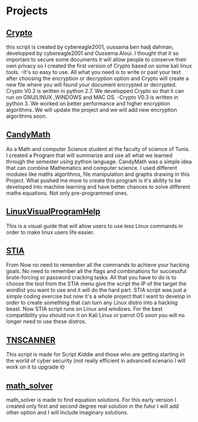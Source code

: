 # Projects 

## [Crypto](https://github.com/cybereagle2001/Crypto) 

this script is created by cybereagle2001, oussama ben hadj dahman, developped by cybereagle2001 and Oussema Aloui.
I thought that it so important to secure some documents it will allow people to conserve their own privacy so I created the first version of Crypto based on some kali linux tools. -It's so easy to use. All what you need is to write or past your text after choosing the encryption or decryption option and Crypto will create a new file where you will found your document encrypted or decrypted.
Crypto V0.2 is written in python 2.7. We developped Crypto so that it can run on GNU/LINUX ,WINDOWS and MAC OS.
-Crypto V0.3 is written in python 3. We worked on better performance and higher encryption algorithms. We will update the project and we will add new encryption algorithms soon.

## [CandyMath](https://github.com/cybereagle2001/CandyMath)

As a Math and computer Science student at the faculty of science of Tunis. I created a Program that will summarize and use all what we learned through the semester using python language.
CandyMath was a simple idea that can combine Mathematics and computer science. I used different modules like maths algorithms, file manipulation and graphs drawing in this Project. What pushed me more to create this program is it's ability to be developed into machine learning and have better chances to solve different maths equations. Not only pre-programmed ones.

## [LinuxVisualProgramHelp](https://github.com/cybereagle2001/LinuxVisualProgramHelp)

This is a visual guide that will allow users to use less Linux commands in order to make linux users life easier.

## [STIA](https://github.com/Secret-Tunisian-Information-Agency/STIA)

From Now no need to remember all the commands to achieve your hacking goals. No need to remember all the flags and combinations for successful brute-forcing or password cracking tasks. All that you have to do is to choose the tool from the STIA menu give the script the IP of the target the wordlist you want to use and it will do the hard part. STIA script was just a simple coding exercise but now it's a whole project that I want to develop in order to create something that can turn any Linux distro into a hacking beast. Now STIA script runs on Linux and windows. For the best compatibility you should run it on Kali Linux or parrot OS soon you will no longer need to use these distros.

## [TNSCANNER](https://github.com/cybereagle2001/TNSCANNER)

This script is made for Script Kiddie and those who are getting starting in the world of cyber security (not really efficient in advanced scenario I will work on it to upgrade it)

## [math_solver](https://github.com/cybereagle2001/math_solver)

math_solver is made to find equation solutions. For this early version I created only first and second degree real solution in the futur I will add other option and I will include imaginary solutions.
